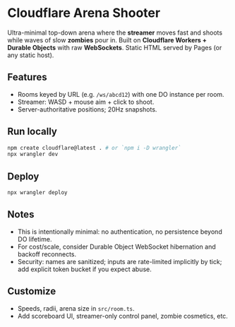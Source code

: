 # Cloudflare Arena Shooter

Ultra-minimal top-down arena where the **streamer** moves fast and shoots while waves of slow **zombies** pour in. Built on **Cloudflare Workers + Durable Objects** with raw **WebSockets**. Static HTML served by Pages (or any static host).

## Features

- Rooms keyed by URL (e.g. `/ws/abcd12`) with one DO instance per room.
- Streamer: WASD + mouse aim + click to shoot.
- Server-authoritative positions; 20Hz snapshots.

## Run locally

```bash
npm create cloudflare@latest . # or `npm i -D wrangler`
npx wrangler dev
```

## Deploy

```bash
npx wrangler deploy
```

## Notes

- This is intentionally minimal: no authentication, no persistence beyond DO lifetime.
- For cost/scale, consider Durable Object WebSocket hibernation and backoff reconnects.
- Security: names are sanitized; inputs are rate-limited implicitly by tick; add explicit token bucket if you expect abuse.

## Customize

- Speeds, radii, arena size in `src/room.ts`.
- Add scoreboard UI, streamer-only control panel, zombie cosmetics, etc.
